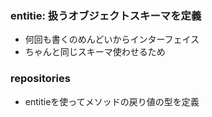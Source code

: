 ### entitie: 扱うオブジェクトスキーマを定義 
- 何回も書くのめんどいからインターフェイス
- ちゃんと同じスキーマ使わせるため

### repositories
- entitieを使ってメソッドの戻り値の型を定義

